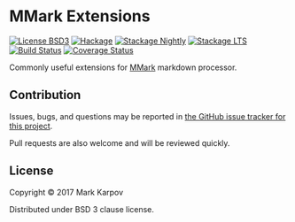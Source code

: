 # MMark Extensions

[![License BSD3](https://img.shields.io/badge/license-BSD3-brightgreen.svg)](http://opensource.org/licenses/BSD-3-Clause)
[![Hackage](https://img.shields.io/hackage/v/mmark-ext.svg?style=flat)](https://hackage.haskell.org/package/mmark-ext)
[![Stackage Nightly](http://stackage.org/package/mmark-ext/badge/nightly)](http://stackage.org/nightly/package/mmark-ext)
[![Stackage LTS](http://stackage.org/package/mmark-ext/badge/lts)](http://stackage.org/lts/package/mmark-ext)
[![Build Status](https://travis-ci.org/mrkkrp/mmark-ext.svg?branch=master)](https://travis-ci.org/mrkkrp/mmark-ext)
[![Coverage Status](https://coveralls.io/repos/mrkkrp/mmark-ext/badge.svg?branch=master&service=github)](https://coveralls.io/github/mrkkrp/mmark-ext?branch=master)

Commonly useful extensions for
[MMark](https://hackage.haskell.org/package/mmark-ext) markdown processor.

## Contribution

Issues, bugs, and questions may be reported in [the GitHub issue tracker for
this project](https://github.com/mrkkrp/mmark-ext/issues).

Pull requests are also welcome and will be reviewed quickly.

## License

Copyright © 2017 Mark Karpov

Distributed under BSD 3 clause license.
